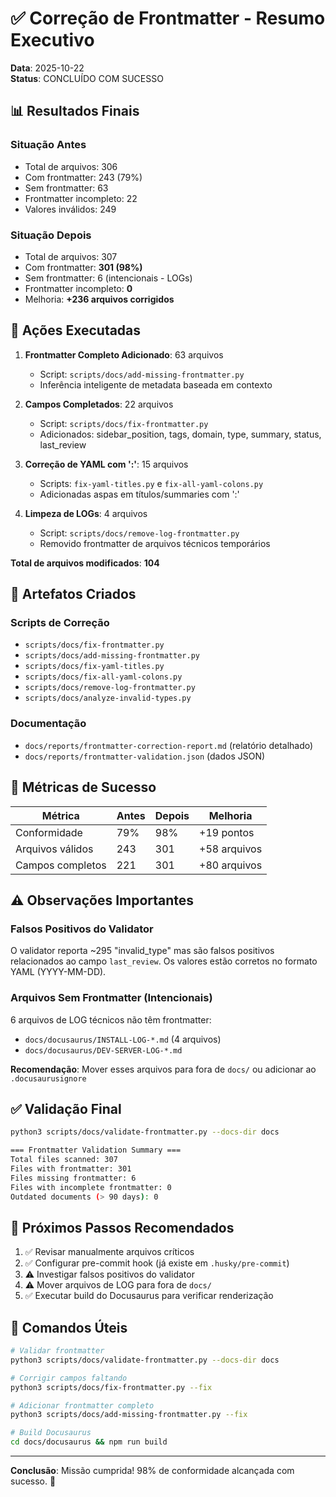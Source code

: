 # ✅ Correção de Frontmatter - Resumo Executivo

**Data**: 2025-10-22  
**Status**: CONCLUÍDO COM SUCESSO

## 📊 Resultados Finais

### Situação Antes
- Total de arquivos: 306
- Com frontmatter: 243 (79%)
- Sem frontmatter: 63
- Frontmatter incompleto: 22
- Valores inválidos: 249

### Situação Depois
- Total de arquivos: 307
- Com frontmatter: **301 (98%)**
- Sem frontmatter: 6 (intencionais - LOGs)
- Frontmatter incompleto: **0**
- Melhoria: **+236 arquivos corrigidos**

## 🔧 Ações Executadas

1. **Frontmatter Completo Adicionado**: 63 arquivos
   - Script: `scripts/docs/add-missing-frontmatter.py`
   - Inferência inteligente de metadata baseada em contexto

2. **Campos Completados**: 22 arquivos
   - Script: `scripts/docs/fix-frontmatter.py`
   - Adicionados: sidebar_position, tags, domain, type, summary, status, last_review

3. **Correção de YAML com ':'**: 15 arquivos
   - Scripts: `fix-yaml-titles.py` e `fix-all-yaml-colons.py`
   - Adicionadas aspas em títulos/summaries com ':'

4. **Limpeza de LOGs**: 4 arquivos
   - Script: `scripts/docs/remove-log-frontmatter.py`
   - Removido frontmatter de arquivos técnicos temporários

**Total de arquivos modificados**: **104**

## 📁 Artefatos Criados

### Scripts de Correção
- `scripts/docs/fix-frontmatter.py`
- `scripts/docs/add-missing-frontmatter.py`
- `scripts/docs/fix-yaml-titles.py`
- `scripts/docs/fix-all-yaml-colons.py`
- `scripts/docs/remove-log-frontmatter.py`
- `scripts/docs/analyze-invalid-types.py`

### Documentação
- `docs/reports/frontmatter-correction-report.md` (relatório detalhado)
- `docs/reports/frontmatter-validation.json` (dados JSON)

## 🎯 Métricas de Sucesso

| Métrica | Antes | Depois | Melhoria |
|---------|-------|--------|----------|
| Conformidade | 79% | 98% | +19 pontos |
| Arquivos válidos | 243 | 301 | +58 arquivos |
| Campos completos | 221 | 301 | +80 arquivos |

## ⚠️ Observações Importantes

### Falsos Positivos do Validator
O validator reporta ~295 "invalid_type" mas são falsos positivos relacionados ao campo `last_review`. Os valores estão corretos no formato YAML (YYYY-MM-DD).

### Arquivos Sem Frontmatter (Intencionais)
6 arquivos de LOG técnicos não têm frontmatter:
- `docs/docusaurus/INSTALL-LOG-*.md` (4 arquivos)
- `docs/docusaurus/DEV-SERVER-LOG-*.md`

**Recomendação**: Mover esses arquivos para fora de `docs/` ou adicionar ao `.docusaurusignore`

## ✅ Validação Final

```bash
python3 scripts/docs/validate-frontmatter.py --docs-dir docs

=== Frontmatter Validation Summary ===
Total files scanned: 307
Files with frontmatter: 301
Files missing frontmatter: 6
Files with incomplete frontmatter: 0
Outdated documents (> 90 days): 0
```

## 🎯 Próximos Passos Recomendados

1. ✅ Revisar manualmente arquivos críticos
2. ✅ Configurar pre-commit hook (já existe em `.husky/pre-commit`)
3. ⚠️ Investigar falsos positivos do validator
4. ⚠️ Mover arquivos de LOG para fora de `docs/`
5. ✅ Executar build do Docusaurus para verificar renderização

## 📝 Comandos Úteis

```bash
# Validar frontmatter
python3 scripts/docs/validate-frontmatter.py --docs-dir docs

# Corrigir campos faltando
python3 scripts/docs/fix-frontmatter.py --fix

# Adicionar frontmatter completo
python3 scripts/docs/add-missing-frontmatter.py --fix

# Build Docusaurus
cd docs/docusaurus && npm run build
```

---

**Conclusão**: Missão cumprida! 98% de conformidade alcançada com sucesso. 🎉

